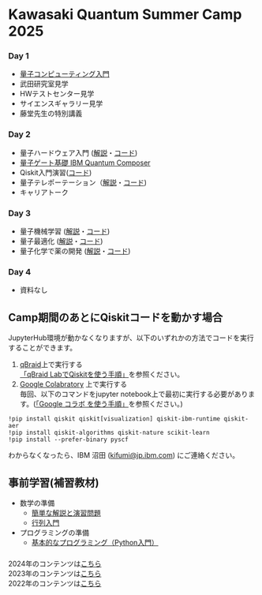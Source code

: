 # Kawasaki Quantum Summer Camp 2025

### Day 1
- [量子コンピューティング入門]()
- 武田研究室見学
- HWテストセンター見学
- サイエンスギャラリー見学
- 藤堂先生の特別講義

### Day 2
- 量子ハードウェア入門 ([解説]()・[コード]())
- [量子ゲート基礎 IBM Quantum Composer](./day2/20250730_Composer.pdf)
- Qiskit入門演習([コード]())
- 量子テレポーテーション（[解説](./day2/20250730_Telepo.pdf)・[コード]())
- キャリアトーク

### Day 3
- 量子機械学習 ([解説](./day3/20250731_QML.pdf)・[コード]())
- 量子最適化 ([解説]()・[コード]())
- 量子化学で薬の開発 ([解説]()・[コード]())

### Day 4
- 資料なし

## Camp期間のあとにQiskitコードを動かす場合
JupyterHub環境が動かなくなりますが、以下のいずれかの方法でコードを実行することができます。
1. [qBraid](https://www.qbraid.com)上で実行する    
   [「qBraid LabでQiskitを使う手順」](https://quantum-tokyo.github.io/introduction/get_started/qbraid.html)を参照ください。
2. [Google Colabratory](https://colab.research.google.com/) 上で実行する   
   毎回、以下のコマンドをjupyter notebook上で最初に実行する必要があります。([「Google コラボ を使う手順」](https://quantum-tokyo.github.io/introduction/get_started/colab.html)を参照ください。)
```
!pip install qiskit qiskit[visualization] qiskit-ibm-runtime qiskit-aer
!pip install qiskit-algorithms qiskit-nature scikit-learn 
!pip install --prefer-binary pyscf
```


わからなくなったら、IBM 沼田 (kifumi@jp.ibm.com) にご連絡ください。

## 事前学習(補習教材)
- 数学の準備
    - [簡単な解説と演習問題](./vector_matrix.pdf)
    - [行列入門](https://www.mext.go.jp/content/20230828-mxt-kyoiku01_000250597_1.pdf)
- プログラミングの準備
    - [基本的なプログラミング（Python入門）](https://sites.google.com/a.ipsj.or.jp/mooc/list/C3-1)



### 
2024年のコンテンツは[こちら](https://github.com/quantum-tokyo/kawasaki-quantum-camp/tree/main/2024)  
2023年のコンテンツは[こちら](https://github.com/quantum-tokyo/kawasaki-quantum-camp/tree/main/2023)    
2022年のコンテンツは[こちら](https://github.com/quantum-tokyo/kawasaki-quantum-camp/tree/main/2022)
